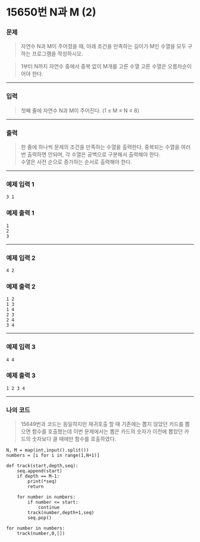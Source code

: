# 15650번 N과 M (2)
### 문제
> 자연수 N과 M이 주어졌을 때, 아래 조건을 만족하는 길이가 M인 수열을 모두 구하는 프로그램을 작성하시오.

> 1부터 N까지 자연수 중에서 중복 없이 M개를 고른 수열
고른 수열은 오름차순이어야 한다.  

---  

### 입력
> 첫째 줄에 자연수 N과 M이 주어진다. (1 ≤ M ≤ N ≤ 8)  

---  

### 출력
> 한 줄에 하나씩 문제의 조건을 만족하는 수열을 출력한다. 중복되는 수열을 여러 번 출력하면 안되며, 각 수열은 공백으로 구분해서 출력해야 한다.  
수열은 사전 순으로 증가하는 순서로 출력해야 한다.  

---
### 예제 입력 1
```
3 1
```
### 예제 출력 1
```
1
2
3
```
---
### 예제 입력 2
```
4 2
```

### 예제 출력 2
```
1 2
1 3
1 4
2 3
2 4
3 4
```
---
### 예제 입력 3
```
4 4
```
### 예제 출력 3
```
1 2 3 4
```
---
### 나의 코드
> 15649번과 코드는 동일하지만 재귀호출 할 때 기존에는 뽑지 않았던 카드를 뽑으면 함수를 호출했는데 이번 문제에서는 뽑은 카드의 숫자가 이전에 뽑았던 카드의 숫자보다 클 때에만 함수를 호출하였다.  

```
N, M = map(int,input().split())
numbers = [i for i in range(1,N+1)]

def track(start,depth,seq):
    seq.append(start)
    if depth == M-1:
        print(*seq)
        return

    for number in numbers:
        if number <= start:
            continue
        track(number,depth+1,seq)
        seq.pop()

for number in numbers:
    track(number,0,[])
```
